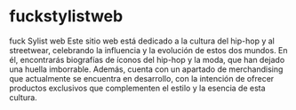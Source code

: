 # fuckstylistweb
fuck Sylist web
Este sitio web está dedicado a la cultura del hip-hop y al streetwear, celebrando la influencia y la evolución de estos dos mundos. En él, encontrarás biografías de íconos del hip-hop y la moda, que han dejado una huella imborrable. Además, cuenta con un apartado de merchandising que actualmente se encuentra en desarrollo, con la intención de ofrecer productos exclusivos que complementen el estilo y la esencia de esta cultura.

